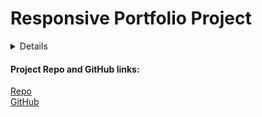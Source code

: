 # Responsive Portfolio Project <br>

<details>
    <summary>Details</summary>
    Something small enough to escape casual notice.
</details>


#### Project Repo and GitHub links: <br>

[Repo](https://onomatopoetica.github.io/02-portfolio/) <br>
[GitHub](https://github.com/onomatopoetica/02-Portfolio/)
